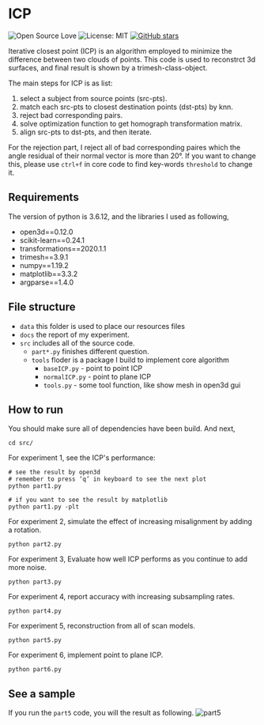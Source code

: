 # ICP

![Open Source Love](https://badges.frapsoft.com/os/v1/open-source.svg?v=103)
![License: MIT](https://img.shields.io/badge/License-MIT-yellow.svg)
[![GitHub stars](https://img.shields.io/github/stars/mremilien/ICP.svg?style=social)](https://github.com/mremilien/ICP/stargazers)

Iterative closest point (ICP) is an algorithm employed to minimize the difference between two clouds of points. 
This code is used to reconstrct 3d surfaces, and final result is shown by a trimesh-class-object.

The main steps for ICP is as list:
1. select a subject from source points (src-pts).
2. match each src-pts to closest destination points (dst-pts) by knn.
3. reject bad corresponding pairs.
4. solve optimization function to get homograph transformation matrix.
5. align src-pts to dst-pts, and then iterate.

For the rejection part, I reject all of bad corresponding paires which the angle residual of their normal vector is more than 20°.
If you want to change this, please use `ctrl+f` in core code to find key-words `threshold` to change it.

## Requirements 
The version of python is 3.6.12, and the libraries I used as following,
* open3d==0.12.0
* scikit-learn==0.24.1
* transformations==2020.1.1
* trimesh==3.9.1
* numpy==1.19.2
* matplotlib==3.3.2
* argparse==1.4.0

## File structure
* `data` this folder is used to place our resources files
* `docs` the report of my experiment.
* `src` includes all of the source code.
   * `part*.py` finishes different question.
   * `tools` floder is a package I build to implement core algorithm
        * `baseICP.py` - point to point ICP
        * `normalICP.py` - point to plane ICP
        * `tools.py` - some tool function, like show mesh in open3d gui
 
 ## How to run
 You should make sure all of dependencies have been build. And next,
```
cd src/
```
For experiment 1, see the ICP's performance:
```
# see the result by open3d
# remember to press ‘q’ in keyboard to see the next plot
python part1.py
	
# if you want to see the result by matplotlib
python part1.py -plt
```
For experiment 2, simulate the effect of increasing misalignment by adding a rotation.
```
python part2.py
```
For experiment 3, Evaluate how well ICP performs as you continue to add more noise.
```
python part3.py
```
For experiment 4, report accuracy with increasing subsampling rates.
```
python part4.py
```
For experiment 5, reconstruction from all of scan models.
```
python part5.py
```
For experiment 6, implement point to plane ICP.
```
python part6.py
```

## See a sample
If you run the `part5` code, you will the result as following.
![part5](https://github.com/mremilien/ICP/blob/main/docs/recon.png)
